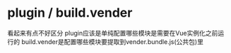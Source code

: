 # plugin / build.vender

看起来有点不好区分
plugin应该是单纯配置哪些模块是需要在Vue实例化之前运行的
build.vender是配置哪些模块要提取到vender.bundle.js(公共包)里
